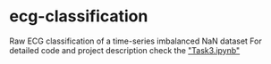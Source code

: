 # ecg-classification
Raw ECG classification of a time-series imbalanced NaN dataset
For detailed code and project description check the ["Task3.ipynb"](https://github.com/cantonioupao/ecg-classification/blob/main/Task3.ipynb)
